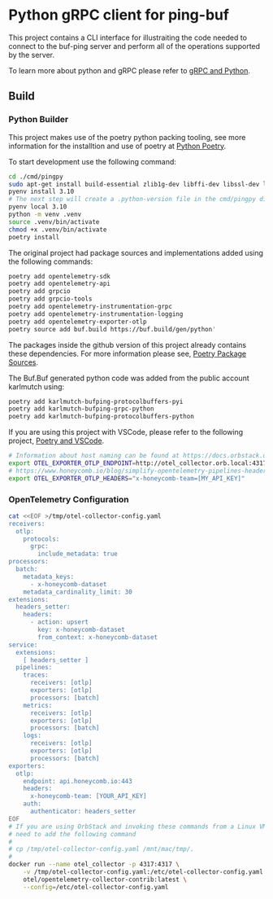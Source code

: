 # Python gRPC client for ping-buf

This project contains a CLI interface for illustraiting the code needed to connect to
the buf-ping server and perform all of the operations supported by the server.

To learn more about python and gRPC please refer to [gRPC and Python](https://grpc.io/docs/languages/python/).

## Build

### Python Builder

This project makes use of the poetry python packing tooling, see more information for the installtion and use of poetry at [Python Poetry](https://python-poetry.org/).

To start development use the following command:

```sh
cd ./cmd/pingpy
sudo apt-get install build-essential zlib1g-dev libffi-dev libssl-dev libbz2-dev libreadline-dev libsqlite3-dev liblzma-dev
pyenv install 3.10
# The next step will create a .python-version file in the cmd/pingpy directory
pyenv local 3.10
python -m venv .venv
source .venv/bin/activate
chmod +x .venv/bin/activate
poetry install

```

The original project had package sources and implementations added using the following commands:

```sh
poetry add opentelemetry-sdk
poetry add opentelemetry-api
poetry add grpcio
poetry add grpcio-tools
poetry add opentelemetry-instrumentation-grpc
poetry add opentelemetry-instrumentation-logging
poetry add opentelemetry-exporter-otlp
poetry source add buf.build https://buf.build/gen/python'
```

The packages inside the github version of this project already contains these dependencies. For more information please see, [Poetry Package Sources](https://python-poetry.org/docs/repositories/#supported-package-sources).

The Buf.Buf generated python code was added from the public account karlmutch using:

```sh
poetry add karlmutch-bufping-protocolbuffers-pyi
poetry add karlmutch-bufping-grpc-python
poetry add karlmutch-bufping-protocolbuffers-python
```

If you are using this project with VSCode, please refer to the following project, [Poetry and VSCode](https://www.pythoncheatsheet.org/blog/python-projects-with-poetry-and-vscode-part-1#creating-a-virtual-environment).

```sh
# Information about host naming can be found at https://docs.orbstack.dev/docker/network#domain-names
export OTEL_EXPORTER_OTLP_ENDPOINT=http://otel_collector.orb.local:4317/
# https://www.honeycomb.io/blog/simplify-opentelemetry-pipelines-headers-setter
export OTEL_EXPORTER_OTLP_HEADERS="x-honeycomb-team=[MY_API_KEY]"
```


### OpenTelemetry Configuration

```sh
cat <<EOF >/tmp/otel-collector-config.yaml
receivers:
  otlp:
    protocols:
      grpc:
        include_metadata: true
processors:
  batch:
    metadata_keys:
      - x-honeycomb-dataset
    metadata_cardinality_limit: 30
extensions:
  headers_setter:
    headers:
      - action: upsert
        key: x-honeycomb-dataset
        from_context: x-honeycomb-dataset
service:
  extensions:
    [ headers_setter ]
  pipelines:
    traces:
      receivers: [otlp]
      exporters: [otlp]
      processors: [batch]
    metrics:
      receivers: [otlp]
      exporters: [otlp]
      processors: [batch]
    logs:
      receivers: [otlp]
      exporters: [otlp]
      processors: [batch]
exporters:
  otlp:
    endpoint: api.honeycomb.io:443
    headers:
      x-honeycomb-team: [YOUR_API_KEY]
    auth:
      authenticator: headers_setter
EOF
# If you are using OrbStack and invoking these commands from a Linux VM you will
# need to add the following command
#
# cp /tmp/otel-collector-config.yaml /mnt/mac/tmp/.
#
docker run --name otel_collector -p 4317:4317 \
    -v /tmp/otel-collector-config.yaml:/etc/otel-collector-config.yaml \
    otel/opentelemetry-collector-contrib:latest \
    --config=/etc/otel-collector-config.yaml
```
